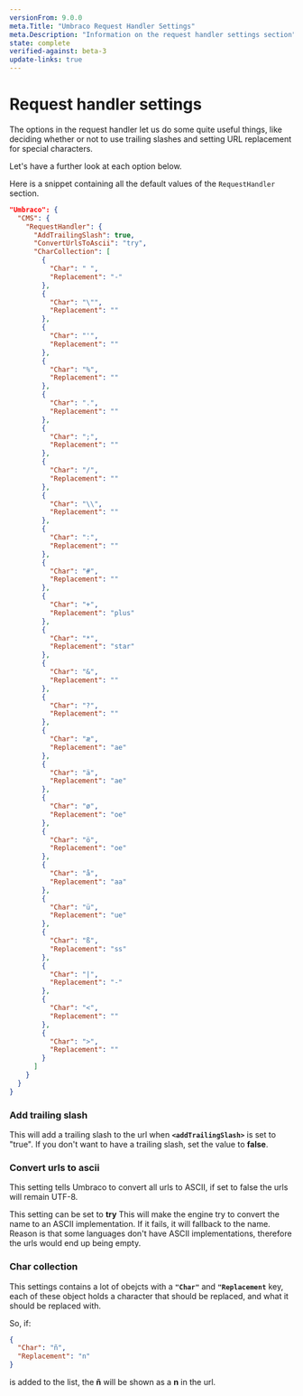 ```yaml
---
versionFrom: 9.0.0
meta.Title: "Umbraco Request Handler Settings"
meta.Description: "Information on the request handler settings section"
state: complete
verified-against: beta-3
update-links: true
---
```


# Request handler settings

The options in the request handler let us do some quite useful things, like  deciding whether or not to use trailing slashes and setting URL replacement for special characters.

Let's have a further look at each option below.

Here is a snippet containing all the default values of the `RequestHandler` section.

```json
"Umbraco": {
  "CMS": {
    "RequestHandler": {
      "AddTrailingSlash": true,
      "ConvertUrlsToAscii": "try",
      "CharCollection": [
        {
          "Char": " ",
          "Replacement": "-"
        },
        {
          "Char": "\"",
          "Replacement": ""
        },
        {
          "Char": "'",
          "Replacement": ""
        },
        {
          "Char": "%",
          "Replacement": ""
        },
        {
          "Char": ".",
          "Replacement": ""
        },
        {
          "Char": ";",
          "Replacement": ""
        },
        {
          "Char": "/",
          "Replacement": ""
        },
        {
          "Char": "\\",
          "Replacement": ""
        },
        {
          "Char": ":",
          "Replacement": ""
        },
        {
          "Char": "#",
          "Replacement": ""
        },
        {
          "Char": "+",
          "Replacement": "plus"
        },
        {
          "Char": "*",
          "Replacement": "star"
        },
        {
          "Char": "&",
          "Replacement": ""
        },
        {
          "Char": "?",
          "Replacement": ""
        },
        {
          "Char": "æ",
          "Replacement": "ae"
        },
        {
          "Char": "ä",
          "Replacement": "ae"
        },
        {
          "Char": "ø",
          "Replacement": "oe"
        },
        {
          "Char": "ö",
          "Replacement": "oe"
        },
        {
          "Char": "å",
          "Replacement": "aa"
        },
        {
          "Char": "ü",
          "Replacement": "ue"
        },
        {
          "Char": "ß",
          "Replacement": "ss"
        },
        {
          "Char": "|",
          "Replacement": "-"
        },
        {
          "Char": "<",
          "Replacement": ""
        },
        {
          "Char": ">",
          "Replacement": ""
        }
      ]
    }
  }
}
```

### Add trailing slash

This will add a trailing slash to the url when **`<addTrailingSlash>`** is set to "true".
If you don't want to have a trailing slash, set the value to **false**.

### Convert urls to ascii

This setting tells Umbraco to convert all urls to ASCII, if set to false the urls will remain UTF-8. 

This setting can be set to **try** This will make the engine try to convert the name to an ASCII implementation. If it fails, it will fallback to the name. Reason is that some languages don't have ASCII implementations, therefore the urls would end up being empty.

### Char collection

This settings contains a lot of obejcts with a **`"Char"`** and **`"Replacement`** key, each of these object holds a character that should be replaced, and what it should be replaced with.

So, if:

```json
{
  "Char": "ñ",
  "Replacement": "n"
}
```

is added to the list, the **ñ** will be shown as a **n** in the url.